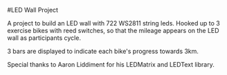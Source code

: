 #LED Wall Project

A project to build an LED wall with 722 WS2811 string leds.
Hooked up to 3 exercise bikes with reed switches, so that the mileage appears on the LED wall as participants cycle.

3 bars are displayed to indicate each bike's progress towards 3km.

Special thanks to Aaron Liddiment for his LEDMatrix and LEDText library.

